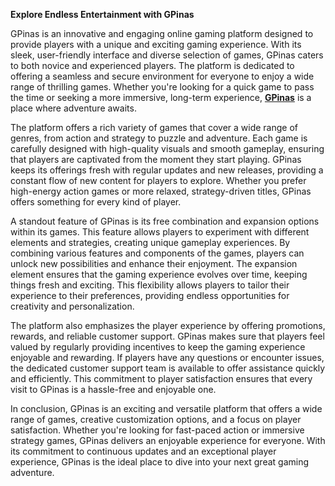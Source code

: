 **Explore Endless Entertainment with GPinas**

GPinas is an innovative and engaging online gaming platform designed to provide players with a unique and exciting gaming experience. With its sleek, user-friendly interface and diverse selection of games, GPinas caters to both novice and experienced players. The platform is dedicated to offering a seamless and secure environment for everyone to enjoy a wide range of thrilling games. Whether you're looking for a quick game to pass the time or seeking a more immersive, long-term experience, **[GPinas](https://gpinas.org)** is a place where adventure awaits.

The platform offers a rich variety of games that cover a wide range of genres, from action and strategy to puzzle and adventure. Each game is carefully designed with high-quality visuals and smooth gameplay, ensuring that players are captivated from the moment they start playing. GPinas keeps its offerings fresh with regular updates and new releases, providing a constant flow of new content for players to explore. Whether you prefer high-energy action games or more relaxed, strategy-driven titles, GPinas offers something for every kind of player.

A standout feature of GPinas is its free combination and expansion options within its games. This feature allows players to experiment with different elements and strategies, creating unique gameplay experiences. By combining various features and components of the games, players can unlock new possibilities and enhance their enjoyment. The expansion element ensures that the gaming experience evolves over time, keeping things fresh and exciting. This flexibility allows players to tailor their experience to their preferences, providing endless opportunities for creativity and personalization.

The platform also emphasizes the player experience by offering promotions, rewards, and reliable customer support. GPinas makes sure that players feel valued by regularly providing incentives to keep the gaming experience enjoyable and rewarding. If players have any questions or encounter issues, the dedicated customer support team is available to offer assistance quickly and efficiently. This commitment to player satisfaction ensures that every visit to GPinas is a hassle-free and enjoyable one.

In conclusion, GPinas is an exciting and versatile platform that offers a wide range of games, creative customization options, and a focus on player satisfaction. Whether you're looking for fast-paced action or immersive strategy games, GPinas delivers an enjoyable experience for everyone. With its commitment to continuous updates and an exceptional player experience, GPinas is the ideal place to dive into your next great gaming adventure.
